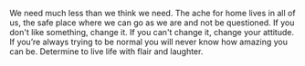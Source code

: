 We need much less than we think we need.
The ache for home lives in all of us, the safe place where we can go as we are and not be questioned.
If you don't like something, change it. If you can't change it, change your attitude.
If you’re always trying to be normal you will never know how amazing you can be.
Determine to live life with flair and laughter.
